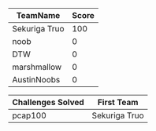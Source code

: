 |TeamName|Score|
|--------|-----|
|Sekuriga Truo|100|
|noob|0|
|DTW|0|
|marshmallow|0|
|AustinNoobs|0|

|Challenges Solved|First Team|
|---------------|------------|
|pcap100|Sekuriga Truo|
